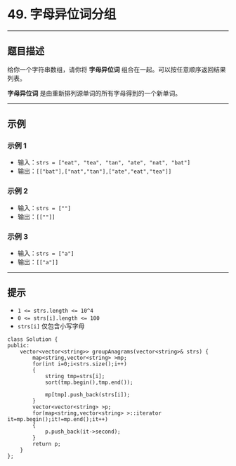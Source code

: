 # 49. 字母异位词分组


---

## 题目描述

给你一个字符串数组，请你将 **字母异位词** 组合在一起。可以按任意顺序返回结果列表。

**字母异位词** 是由重新排列源单词的所有字母得到的一个新单词。

---

## 示例

### 示例 1

- 输入：`strs = ["eat", "tea", "tan", "ate", "nat", "bat"]`
- 输出：`[["bat"],["nat","tan"],["ate","eat","tea"]]`

### 示例 2

- 输入：`strs = [""]`
- 输出：`[[""]]`

### 示例 3

- 输入：`strs = ["a"]`
- 输出：`[["a"]]`

---

## 提示

- `1 <= strs.length <= 10^4`
- `0 <= strs[i].length <= 100`
- `strs[i]` 仅包含小写字母

```
class Solution {
public:
    vector<vector<string>> groupAnagrams(vector<string>& strs) {
        map<string,vector<string> >mp;
        for(int i=0;i<strs.size();i++)
        {
            string tmp=strs[i];
            sort(tmp.begin(),tmp.end());

            mp[tmp].push_back(strs[i]);
        }
        vector<vector<string> >p;
        for(map<string,vector<string> >::iterator it=mp.begin();it!=mp.end();it++)
        {
            p.push_back(it->second);
        }
        return p;
    }
};
```
